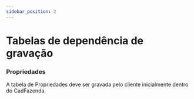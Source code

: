 ```yaml
---
sidebar_position: 2
---
```


# Tabelas de dependência de gravação

### Propriedades

A tabela de Propriedades deve ser gravada pelo cliente inicialmente dentro do CadFazenda.